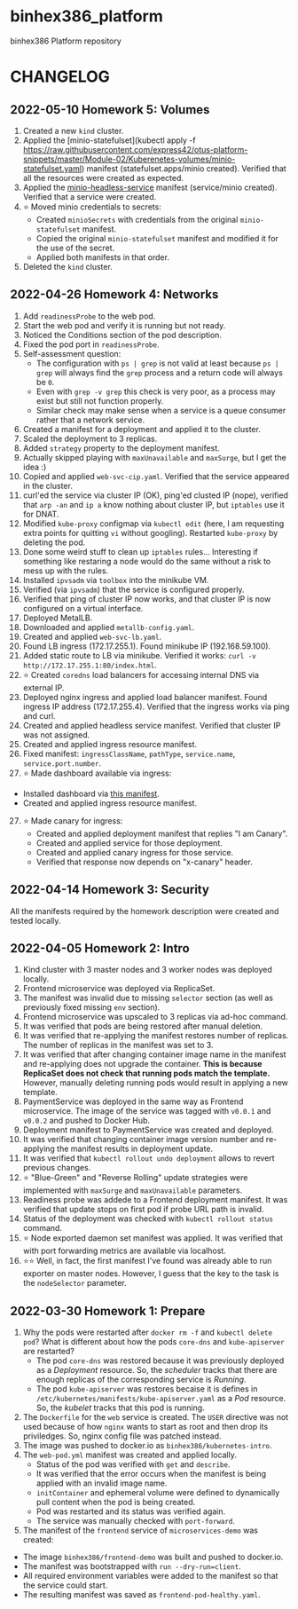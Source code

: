 # binhex386_platform

binhex386 Platform repository

# CHANGELOG

## 2022-05-10 Homework 5: Volumes

1. Created a new `kind` cluster.
2. Applied the [minio-statefulset](kubectl apply -f https://raw.githubusercontent.com/express42/otus-platform-snippets/master/Module-02/Kuberenetes-volumes/minio-statefulset.yaml) manifest (statefulset.apps/minio created). Verified that all the resources were created as expected.
3. Applied the [minio-headless-service](https://raw.githubusercontent.com/express42/otus-platform-snippets/master/Module-02/Kuberenetes-volumes/minio-headless-service.yaml) manifest (service/minio created). Verified that a service were created.
4. ⭐ Moved minio credentials to secrets:
   - Created `minioSecrets` with credentials from the original `minio-statefulset` manifest.
   - Copied the original `minio-statefulset` manifest and modified it for the use of the secret.
   - Applied both manifests in that order.
5. Deleted the `kind` cluster.

## 2022-04-26 Homework 4: Networks

1. Add `readinessProbe` to the web pod.
2. Start the web pod and verify it is running but not ready.
3. Noticed the Conditions section of the pod description.
4. Fixed the pod port in `readinessProbe`.
5. Self-assessment question:
   - The configuration with `ps | grep` is not valid at least because `ps | grep` will always find the `grep` process and a return code will always be `0`.
   - Even with `grep -v grep` this check is very poor, as a process may exist but still not function properly.
   - Similar check may make sense when a service is a queue consumer rather that a network service.
6. Created a manifest for a deployment and applied it to the cluster.
7. Scaled the deployment to 3 replicas.
8. Added `strategy` property to the deployment manifest.
9. Actually skipped playing with `maxUnavailable` and `maxSurge`, but I get the idea :)
10. Copied and applied `web-svc-cip.yaml`. Verified that the service appeared in the cluster.
11. curl'ed the service via cluster IP (OK), ping'ed clusted IP (nope), verified that `arp -an` and `ip a` know nothing about cluster IP, but `iptables` use it for DNAT.
12. Modified `kube-proxy` configmap via `kubectl edit` (here, I am requesting extra points for quitting `vi` without googling). Restarted `kube-proxy` by deleting the pod.
13. Done some weird stuff to clean up `iptables` rules... Interesting if something like restaring a node would do the same without a risk to mess up with the rules.
14. Installed `ipvsadm` via `toolbox` into the minikube VM.
15. Verified (via `ipvsadm`) that the service is configured properly.
16. Verified that ping of cluster IP now works, and that cluster IP is now configured on a virtual interface.
17. Deployed MetalLB.
18. Downloaded and applied `metallb-config.yaml`.
19. Created and applied `web-svc-lb.yaml`.
20. Found LB ingress (172.17.255.1). Found minikube IP (192.168.59.100).
21. Added static route to LB via minikube. Verified it works: `curl -v http://172.17.255.1:80/index.html`.
22. ⭐ Created `coredns` load balancers for accessing internal DNS via external IP.
23. Deployed nginx ingress and applied load balancer manifest. Found ingress IP address (172.17.255.4). Verified that the ingress works via ping and curl.
24. Created and applied headless service manifest. Verified that cluster IP was not assigned.
25. Created and applied ingress resource manifest.
26. Fixed manifest: `ingressClassName`, `pathType`, `service.name`, `service.port.number`.
27. ⭐ Made dashboard available via ingress:
   - Installed dashboard via [this manifest](https://raw.githubusercontent.com/kubernetes/dashboard/v2.5.1/aio/deploy/recommended.yaml).
   - Created and applied ingress resource manifest.
27. ⭐ Made canary for ingress:
    - Created and applied deployment manifest that replies "I am Canary".
    - Created and applied service for those deployment.
    - Created and applied canary ingress for those service.
    - Verified that response now depends on "x-canary" header.

## 2022-04-14 Homework 3: Security

All the manifests required by the homework description were created and tested locally.

## 2022-04-05 Homework 2: Intro

1. Kind cluster with 3 master nodes and 3 worker nodes was deployed locally.
2. Frontend microservice was deployed via ReplicaSet.
3. The manifest was invalid due to missing `selector` section (as well as previously fixed missing `env` section).
4. Frontend microservice was upscaled to 3 replicas via ad-hoc command.
5. It was verified that pods are being restored after manual deletion.
6. It was verified that re-applying the manifest restores number of replicas. The number of replicas in the manifest was set to 3.
7. It was verified that after changing container image name in the manifest and re-applying does not upgrade the container. **This is because ReplicaSet does not check that running pods match the template.** However, manually deleting running pods would result in applying a new template.
8. PaymentService was deployed in the same way as Frontend microservice. The image of the service was tagged with `v0.0.1` and `v0.0.2` and pushed to Docker Hub.
9. Deployment manifest to PaymentService was created and deployed.
10. It was verified that changing container image version number and re-applying the manifest results in deployment update.
11. It was verified that `kubectl rollout undo deployment` allows to revert previous changes.
12. ⭐ "Blue-Green" and "Reverse Rolling" update strategies were implemented with `maxSurge` and `maxUnavailable` parameters.
13. Readiness probe was addede to a Frontend deployment manifest. It was verified that update stops on first pod if probe URL path is invalid.
14. Status of the deployment was checked with `kubectl rollout status` command.
15. ⭐ Node exported daemon set manifest was applied. It was verified that with port forwarding metrics are available via localhost.
16. ⭐⭐ Well, in fact, the first manifest I've found was already able to run exporter on master nodes. However, I guess that the key to the task is the `nodeSelector` parameter.

## 2022-03-30 Homework 1: Prepare

1. Why the pods were restarted after `docker rm -f` and `kubectl delete pod`? What is different about how the pods `core-dns` and `kube-apiserver` are restarted?
   - The pod `core-dns` was restored because it was previously deployed as a *Deployment* resource. So, the *scheduler* tracks that there are enough replicas of the corresponding service is *Running*.
   - The pod `kube-apiserver` was restores becaise it is defines in `/etc/kubernetes/manifests/kube-apiserver.yaml` as a *Pod* resource. So, the *kubelet* tracks that this pod is running.
2. The `Dockerfile` for the `web` service is created. The `USER` directive was not used because of how `nginx` wants to start as root and then drop its priviledges. So, nginx config file was patched instead.
3. The image was pushed to docker.io as `binhex386/kubernetes-intro`.
4. The `web-pod.yml` manifest was created and applied locally.
   - Status of the pod was verified with `get` and `describe`.
   - It was verified that the error occurs when the manifest is being applied with an invalid image name.
   - `initContainer` and ephemeral volume were defined to dynamically pull content when the pod is being created.
   - Pod was restarted and its status was verified again.
   - The service was manually checked with `port-forward`.
5. The manifest of the `frontend` service of `microservices-demo` was created:
  - The image `binhex386/frontend-demo` was built and pushed to docker.io.
  - The manifest was bootstrapped with `run --dry-run=client`.
  - All required environment variables were added to the manifest so that the service could start.
  - The resulting manifest was saved as `frontend-pod-healthy.yaml`.
